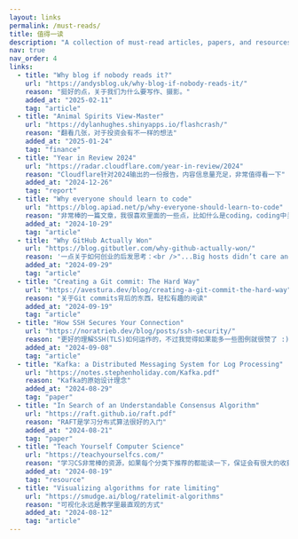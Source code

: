 ```yaml
---
layout: links
permalink: /must-reads/
title: 值得一读
description: "A collection of must-read articles, papers, and resources that have shaped my thinking and inspired me to learn more."
nav: true
nav_order: 4
links:
  - title: "Why blog if nobody reads it?"
    url: "https://andysblog.uk/why-blog-if-nobody-reads-it/"
    reason: "挺好的点，关于我们为什么要写作、摄影。"
    added_at: "2025-02-11"
    tag: "article"
  - title: "Animal Spirits View-Master"
    url: "https://dylanhughes.shinyapps.io/flashcrash/"
    reason: "翻看几张，对于投资会有不一样的想法"
    added_at: "2025-01-24"
    tag: "finance"
  - title: "Year in Review 2024"
    url: "https://radar.cloudflare.com/year-in-review/2024"
    reason: "Cloudflare针对2024输出的一份报告，内容信息量充足，非常值得看一下"
    added_at: "2024-12-26"
    tag: "report"
  - title: "Why everyone should learn to code"
    url: "https://blog.apiad.net/p/why-everyone-should-learn-to-code"
    reason: "非常棒的一篇文章，我很喜欢里面的一些点，比如什么是coding，coding中关于抽象的应用和类比，LLMs不会让写垃圾的人变得更好，两种学习语言的方式等等，非常值得一读"
    added_at: "2024-10-29"
    tag: "article"
  - title: "Why GitHub Actually Won"
    url: "https://blog.gitbutler.com/why-github-actually-won/"
    reason: '一点关于如何创业的后发思考：<br />"...Big hosts didn’t care and smaller players weren’t serious...So, to sum up, we won because we started at the right time and we had taste...".'
    added_at: "2024-09-29"
    tag: "article"
  - title: "Creating a Git commit: The Hard Way"
    url: "https://avestura.dev/blog/creating-a-git-commit-the-hard-way"
    reason: "关于Git commits背后的东西，轻松有趣的阅读"
    added_at: "2024-09-19"
    tag: "article"
  - title: "How SSH Secures Your Connection"
    url: "https://noratrieb.dev/blog/posts/ssh-security/"
    reason: "更好的理解SSH(TLS)如何运作的，不过我觉得如果能多一些图例就很赞了 :)"
    added_at: "2024-09-08"
    tag: "article"
  - title: "Kafka: a Distributed Messaging System for Log Processing"
    url: "https://notes.stephenholiday.com/Kafka.pdf"
    reason: "Kafka的原始设计理念"
    added_at: "2024-08-29"
    tag: "paper"
  - title: "In Search of an Understandable Consensus Algorithm"
    url: "https://raft.github.io/raft.pdf"
    reason: "RAFT是学习分布式算法很好的入门"
    added_at: "2024-08-21"
    tag: "paper"
  - title: "Teach Yourself Computer Science"
    url: "https://teachyourselfcs.com/"
    reason: "学习CS非常棒的资源，如果每个分类下推荐的都能读一下，保证会有很大的收获，基础会夯实很多"
    added_at: "2024-08-19"
    tag: "resource"
  - title: "Visualizing algorithms for rate limiting"
    url: "https://smudge.ai/blog/ratelimit-algorithms"
    reason: "可视化永远是教学里最直观的方式"
    added_at: "2024-08-12"
    tag: "article"
---
```

